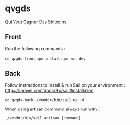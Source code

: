 # qvgds
Qui Veut Gagner Des Shitcoins

## Front

Run the following commands :

`cd qvgds-front`
`npm install`
`npm run dev`

## Back

Follow instructions to install & run Sail on your environment : https://laravel.com/docs/9.x/sail#installation

`cd qvgds-back`
`./vendor/bin/sail up -d`

When using artisan command always run with :

`./vendor/bin/sail artisan {command}`